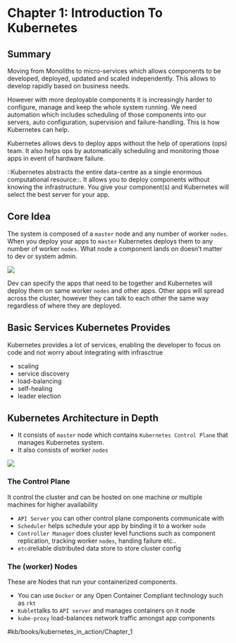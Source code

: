 # Chapter 1: Introduction To Kubernetes
## Summary
Moving from Monoliths to micro-services which allows components to be developed, deployed, updated and scaled independently. This allows to develop rapidly based on business needs.

However with more deployable components it is increasingly harder to configure, manage and keep the whole system running. We need automation which includes scheduling of those components into our servers, auto configuration, supervision and failure-handling. This is how Kubernetes can help.

Kubernetes allows devs to deploy apps without the help of operations (ops) team. It also helps ops by automatically scheduling and monitoring those apps in event of hardware failure. 

::Kubernetes abstracts the entire data-centre as a single enormous computational resource::. It allows you to deploy components without knowing the infrastructure. You give your component(s) and Kubernetes will select the best server for your app.

## Core Idea
The system is composed of a `master` node and any number of worker `nodes`. When you deploy your apps to `master` Kubernetes deploys them to any number of worker `nodes`. What node a component lands on doesn’t matter to dev or system admin.

![](&&&SFLOCALFILEPATH&&&Screen%20Shot%202019-01-16%20at%207.22.33%20PM.png)

Dev can specify the apps that need to be together and Kubernetes will deploy them on same worker `nodes` and other apps. Other apps will spread across the cluster, however they can talk to each other the same way regardless of where they are deployed.

## Basic Services Kubernetes Provides
Kubernetes provides a lot of services, enabling the developer to focus on code and not worry about integrating with infrasctrue
- scaling
- service discovery
- load-balancing
- self-healing
- leader election

## Kubernetes Architecture in Depth
- It consists of `master` node which contains `Kubernetes Control Plane` that manages Kubernetes system.
- It also consists of worker `nodes`

![](&&&SFLOCALFILEPATH&&&078AD92B-96BD-40C3-AE3C-40B3218FC28E.png)

### The Control Plane
It control the cluster and can be hosted on one machine or multiple machines for higher availability 

- `API Server` you can other control plane components communicate with
- `Scheduler` helps schedule your app by binding it to a worker `node`
- `Controller Manager` does cluster level functions such as component replication, tracking worker `nodes`, handing failure etc..
- `etcd`reliable distributed data store to store cluster config

### The (worker) Nodes
These are Nodes that run your containerized components. 
- You can use `Docker` or any Open Container Compliant technology such as `rkt`
- `Kublet`talks to `API server` and manages containers on it node
- `kube-proxy` load-balances network traffic amongst app components

#kb/books/kubernetes_in_action/Chapter_1


